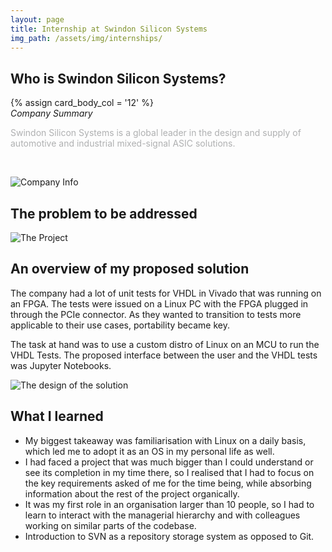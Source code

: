 ```yaml
---
layout: page
title: Internship at Swindon Silicon Systems
img_path: /assets/img/internships/
---
```


## Who is Swindon Silicon Systems?

<div id="post-list" class="flex-grow-5 px-xl-1">
<article class="card-wrapper card">
      <div class="post-preview row g-0">
      {% assign card_body_col = '12' %}
        <div class="col-md-{{ card_body_col }}">
          <div class="card-body d-flex flex-column">
            <em class = "card-title my-0 mt-md-0">Company Summary</em>
            <p class=" mb-1" style="color:rgb(175,176,177)">
               Swindon Silicon Systems is a global leader in the design and supply of automotive and industrial mixed-signal ASIC solutions.
            </p>
            <!-- .post-meta -->
            </div>
          <!-- .card-body -->
        </div>
        </div>
</article>
</div>
<br>

![Company Info](swindon1.png)

## The problem to be addressed

![The Project](swindon2.png)

## An overview of my proposed solution

The company had a lot of unit tests for VHDL in Vivado that was running on an FPGA.
The tests were issued on a Linux PC with the FPGA plugged in through the PCIe connector.
As they wanted to transition to tests more applicable to their use cases, portability became key.

The task at hand was to use a custom distro of Linux on an MCU to run the VHDL Tests.
The proposed interface between the user and the VHDL tests was Jupyter Notebooks.

![The design of the solution](swindon3.png)

## What I learned

* My biggest takeaway was familiarisation with Linux on a daily basis, which led me to adopt it as an OS in my personal life as well.
* I had faced a project that was much bigger than I could understand or see its completion in my time there, so I realised that I had to focus on the key requirements asked of me for the time being, while absorbing information about the rest of the project organically.
* It was my first role in an organisation larger than 10 people, so I had to learn to interact with the managerial hierarchy and with colleagues working on similar parts of the codebase.
* Introduction to SVN as a repository storage system as opposed to Git.
